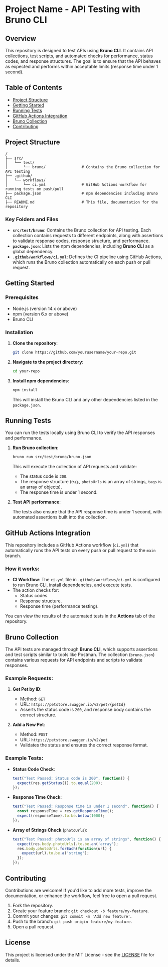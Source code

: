 
# Project Name - API Testing with Bruno CLI

## Overview

This repository is designed to test APIs using **Bruno CLI**. It contains API collections, test scripts, and automated checks for performance, status codes, and response structures. The goal is to ensure that the API behaves as expected and performs within acceptable limits (response time under 1 second).

## Table of Contents

- [Project Structure](#project-structure)
- [Getting Started](#getting-started)
- [Running Tests](#running-tests)
- [GitHub Actions Integration](#github-actions-integration)
- [Bruno Collection](#bruno-collection)
- [Contributing](#contributing)

## Project Structure

```
/
├── src/
│   └── test/
│       └── bruno/                # Contains the Bruno collection for API testing
├── .github/
│   └── workflows/
│       └── ci.yml                # GitHub Actions workflow for running tests on push/pull
├── package.json                  # npm dependencies including Bruno CLI
├── README.md                     # This file, documentation for the repository
```

### Key Folders and Files

- **`src/test/bruno`**: Contains the Bruno collection for API testing. Each collection contains requests to different endpoints, along with assertions to validate response codes, response structure, and performance.
- **`package.json`**: Lists the npm dependencies, including **Bruno CLI** as a global dependency.
- **`.github/workflows/ci.yml`**: Defines the CI pipeline using GitHub Actions, which runs the Bruno collection automatically on each push or pull request.

## Getting Started

### Prerequisites

- Node.js (version 14.x or above)
- npm (version 6.x or above)
- Bruno CLI

### Installation

1. **Clone the repository**:

   ```bash
   git clone https://github.com/yourusername/your-repo.git
   ```

2. **Navigate to the project directory**:

   ```bash
   cd your-repo
   ```

3. **Install npm dependencies**:

   ```bash
   npm install
   ```

   This will install the Bruno CLI and any other dependencies listed in the `package.json`.

## Running Tests

You can run the tests locally using Bruno CLI to verify the API responses and performance.

1. **Run Bruno collection**:

   ```bash
   bruno run src/test/bruno/bruno.json
   ```

   This will execute the collection of API requests and validate:
   - The status code is `200`.
   - The response structure (e.g., `photoUrls` is an array of strings, `tags` is an array of objects).
   - The response time is under 1 second.

2. **Test API performance**:

   The tests also ensure that the API response time is under 1 second, with automated assertions built into the collection.

## GitHub Actions Integration

This repository includes a GitHub Actions workflow (`ci.yml`) that automatically runs the API tests on every push or pull request to the `main` branch.

### How it works:

- **CI Workflow**: The `ci.yml` file in `.github/workflows/ci.yml` is configured to run Bruno CLI, install dependencies, and execute tests.
- The action checks for:
  - Status codes.
  - Response structure.
  - Response time (performance testing).

You can view the results of the automated tests in the **Actions** tab of the repository.

## Bruno Collection

The API tests are managed through **Bruno CLI**, which supports assertions and test scripts similar to tools like Postman. The collection (`bruno.json`) contains various requests for API endpoints and scripts to validate responses.

### Example Requests:

1. **Get Pet by ID**:
   - Method: `GET`
   - URL: `https://petstore.swagger.io/v2/pet/{petId}`
   - Asserts the status code is `200`, and response body contains the correct structure.

2. **Add a New Pet**:
   - Method: `POST`
   - URL: `https://petstore.swagger.io/v2/pet`
   - Validates the status and ensures the correct response format.

### Example Tests:

- **Status Code Check**:
  ```javascript
  test("Test Passed: Status code is 200", function() {
    expect(res.getStatus()).to.equal(200);
  });
  ```

- **Response Time Check**:
  ```javascript
  test("Test Passed: Response time is under 1 second", function() {
    const responseTime = res.getResponseTime();
    expect(responseTime).to.be.below(1000);
  });
  ```

- **Array of Strings Check** (`photoUrls`):
  ```javascript
  test("Test Passed: photoUrls is an array of strings", function() {
    expect(res.body.photoUrls).to.be.an('array');
    res.body.photoUrls.forEach(function(url) {
      expect(url).to.be.a('string');
    });
  });
  ```

## Contributing

Contributions are welcome! If you'd like to add more tests, improve the documentation, or enhance the workflow, feel free to open a pull request.

1. Fork the repository.
2. Create your feature branch: `git checkout -b feature/my-feature`.
3. Commit your changes: `git commit -m 'Add new feature'`.
4. Push to the branch: `git push origin feature/my-feature`.
5. Open a pull request.

## License

This project is licensed under the MIT License - see the [LICENSE](LICENSE) file for details.
